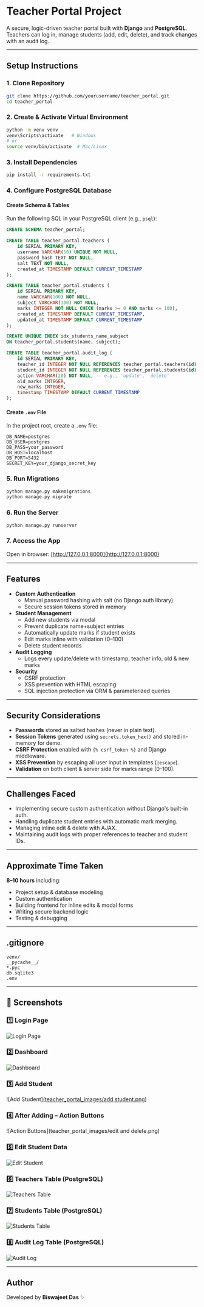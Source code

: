 # Teacher Portal Project

A secure, logic-driven teacher portal built with **Django** and **PostgreSQL**.  
Teachers can log in, manage students (add, edit, delete), and track changes with an audit log.

---

## **Setup Instructions**

### 1. Clone Repository
```bash
git clone https://github.com/yourusername/teacher_portal.git
cd teacher_portal
```

### 2. Create & Activate Virtual Environment
```bash
python -m venv venv
venv\Scripts\activate   # Windows
# or
source venv/bin/activate  # Mac/Linux
```

### 3. Install Dependencies
```bash
pip install -r requirements.txt
```

### 4. Configure PostgreSQL Database

#### Create Schema & Tables
Run the following SQL in your PostgreSQL client (e.g., `psql`):
```sql
CREATE SCHEMA teacher_portal;

CREATE TABLE teacher_portal.teachers (
    id SERIAL PRIMARY KEY,
    username VARCHAR(50) UNIQUE NOT NULL,
    password_hash TEXT NOT NULL,
    salt TEXT NOT NULL,
    created_at TIMESTAMP DEFAULT CURRENT_TIMESTAMP
);

CREATE TABLE teacher_portal.students (
    id SERIAL PRIMARY KEY,
    name VARCHAR(100) NOT NULL,
    subject VARCHAR(100) NOT NULL,
    marks INTEGER NOT NULL CHECK (marks >= 0 AND marks <= 100),
    created_at TIMESTAMP DEFAULT CURRENT_TIMESTAMP,
    updated_at TIMESTAMP DEFAULT CURRENT_TIMESTAMP
);

CREATE UNIQUE INDEX idx_students_name_subject 
ON teacher_portal.students(name, subject);

CREATE TABLE teacher_portal.audit_log (
    id SERIAL PRIMARY KEY,
    teacher_id INTEGER NOT NULL REFERENCES teacher_portal.teachers(id) ON DELETE CASCADE,
    student_id INTEGER NOT NULL REFERENCES teacher_portal.students(id) ON DELETE CASCADE,
    action VARCHAR(20) NOT NULL, -- e.g., 'update', 'delete'
    old_marks INTEGER,
    new_marks INTEGER,
    timestamp TIMESTAMP DEFAULT CURRENT_TIMESTAMP
);
```

#### Create `.env` File
In the project root, create a `.env` file:
```
DB_NAME=postgres
DB_USER=postgres
DB_PASS=your_password
DB_HOST=localhost
DB_PORT=5432
SECRET_KEY=your_django_secret_key
```

### 5. Run Migrations
```bash
python manage.py makemigrations
python manage.py migrate
```

### 6. Run the Server
```bash
python manage.py runserver
```

### 7. Access the App
Open in browser: [http://127.0.0.1:8000](http://127.0.0.1:8000)

---

## **Features**
- **Custom Authentication**  
  - Manual password hashing with salt (no Django auth library)
  - Secure session tokens stored in memory
- **Student Management**  
  - Add new students via modal
  - Prevent duplicate name+subject entries
  - Automatically update marks if student exists
  - Edit marks inline with validation (0–100)
  - Delete student records
- **Audit Logging**  
  - Logs every update/delete with timestamp, teacher info, old & new marks
- **Security**  
  - CSRF protection
  - XSS prevention with HTML escaping
  - SQL injection protection via ORM & parameterized queries

---

## **Security Considerations**
- **Passwords** stored as salted hashes (never in plain text).
- **Session Tokens** generated using `secrets.token_hex()` and stored in-memory for demo.
- **CSRF Protection** enabled with `{% csrf_token %}` and Django middleware.
- **XSS Prevention** by escaping all user input in templates (`|escape`).
- **Validation** on both client & server side for marks range (0–100).

---

## **Challenges Faced**
- Implementing secure custom authentication without Django's built-in auth.
- Handling duplicate student entries with automatic mark merging.
- Managing inline edit & delete with AJAX.
- Maintaining audit logs with proper references to teacher and student IDs.

---

## **Approximate Time Taken**
**8–10 hours** including:
- Project setup & database modeling
- Custom authentication
- Building frontend for inline edits & modal forms
- Writing secure backend logic
- Testing & debugging

---


## **.gitignore**
```gitignore
venv/
__pycache__/
*.pyc
db.sqlite3
.env
```

---

## 📸 Screenshots

### 1️⃣ Login Page
![Login Page](teacher_portal_images/loginpage.png)

### 2️⃣ Dashboard
![Dashboard](teacher_portal_images/dashboard.png)

### 3️⃣ Add Student
![Add Student][(teacher_portal_images/add student.png](https://github.com/bapubiswa/teacher_portal/blob/bbc281d9ae4e8750ac28771f164cff51a3548087/teacher_portal_images/add%20student.png))

### 4️⃣ After Adding – Action Buttons
![Action Buttons](teacher_portal_images/edit and delete.png)

### 5️⃣ Edit Student Data
![Edit Student](teacher_portal_images/edit_student.png)

### 6️⃣ Teachers Table (PostgreSQL)
![Teachers Table](teacher_portal_images/teachers_table.png)

### 7️⃣ Students Table (PostgreSQL)
![Students Table](teacher_portal_images/students_table.png)

### 8️⃣ Audit Log Table (PostgreSQL)
![Audit Log](teacher_portal_images/audit_log_table.png)

---


## **Author**
Developed by **Biswajeet Das** ✨ 
